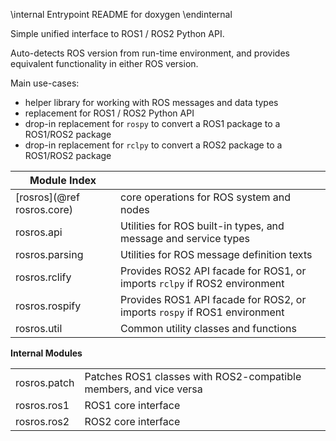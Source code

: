 \internal  Entrypoint README for doxygen  \endinternal

Simple unified interface to ROS1 / ROS2 Python API.

Auto-detects ROS version from run-time environment, and provides
equivalent functionality in either ROS version.

Main use-cases:
- helper library for working with ROS messages and data types
- replacement for ROS1 / ROS2 Python API
- drop-in replacement for `rospy` to convert a ROS1 package to a ROS1/ROS2 package
- drop-in replacement for `rclpy` to convert a ROS2 package to a ROS1/ROS2 package




| Module Index                                                                                         ||
| --------------------------- | -------------------------------------------------------------------------
| [rosros](@ref rosros.core)  | core operations for ROS system and nodes
| rosros.api                  | Utilities for ROS built-in types, and message and service types
| rosros.parsing              | Utilities for ROS message definition texts
| rosros.rclify               | Provides ROS2 API facade for ROS1, or imports `rclpy` if ROS2 environment
| rosros.rospify              | Provides ROS1 API facade for ROS2, or imports `rospy` if ROS1 environment
| rosros.util                 | Common utility classes and functions


**Internal Modules**   

|                             ||
|-----------------------------|------------------------------------------------------------------
| rosros.patch                | Patches ROS1 classes with ROS2-compatible members, and vice versa
| rosros.ros1                 | ROS1 core interface
| rosros.ros2                 | ROS2 core interface
